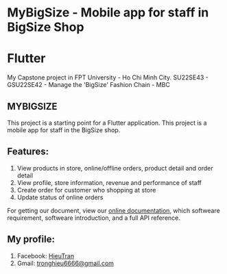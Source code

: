 # MyBigSize - Mobile app for staff in BigSize Shop
# Flutter

My Capstone project in FPT University - Ho Chi Minh City.
SU22SE43 - GSU22SE42 - Manage the 'BigSize' Fashion Chain - MBC

## MYBIGSIZE

This project is a starting point for a Flutter application.
This project is a mobile app for staff in the BigSize shop.

## Features:
1. View products in store, online/offline orders, product detail and order detail
2. View profile, store information, revenue and performance of staff
3. Create order for customer who shopping at store
4. Update status of online orders

For getting our document, view our
[online documentation](https://flutter.dev/docs), which softweare requirement,
softweare introduction, and a full API reference.

## My profile:

1. Facebook: [HieuTran](https://www.facebook.com/trantronghieu9999)
2. Gmail: tronghieu6666@gmail.com
